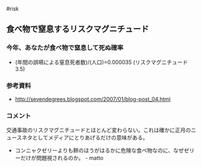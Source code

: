 #risk
## 食べ物で窒息するリスクマグニチュード
### 今年、あなたが食べ物で窒息して死ぬ確率
* (年間の誤嚥による窒息死者数)/(人口)=0.000035 (リスクマグニチュード3.5)
### 参考資料
* http://sevendegrees.blogspot.com/2007/01/blog-post_04.html
### コメント
交通事故のリスクマグニチュードとほとんど変わらない。これは確かに正月のニュースネタとしてメディアにとりあげるだけの意味がある。
* コンニャクゼリーよりも餅のほうがはるかに危険な食べ物なのに、なぜゼリーだけが問題視されるのか。 - matto 
<!--  -->



